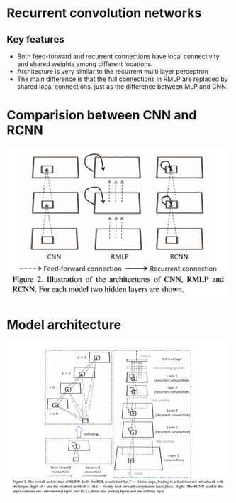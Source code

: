 # Recurrent convolution networks
## Key features 
- Both feed-forward and recurrent connections have local connectivity and shared weights among different locations. 
- Architecture is very similar to the recurrent multi layer perceptron
- The main difference is that the full connections in RMLP are replaced by shared local connections, just as the difference between MLP and CNN.

# Comparision between CNN and RCNN
 <p align="center">
  <img src="image/comparision.PNG", width="900">
</p>

# Model architecture

 <p align="center">
  <img src="image/RCNN_architecture.PNG", width="900">
</p>
